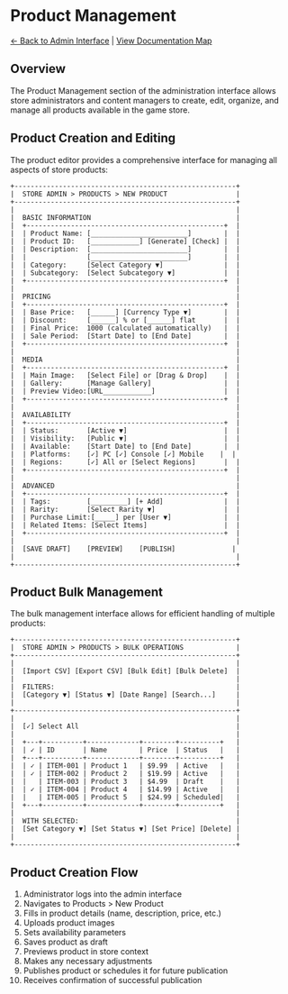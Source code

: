 # Product Management

[← Back to Admin Interface](../README.md) | [View Documentation Map](../../../DocNavigation.md)

## Overview

The Product Management section of the administration interface allows store administrators and content managers to create, edit, organize, and manage all products available in the game store.

## Product Creation and Editing

The product editor provides a comprehensive interface for managing all aspects of store products:

```
+-------------------------------------------------------+
|  STORE ADMIN > PRODUCTS > NEW PRODUCT                 |
+-------------------------------------------------------+
|                                                       |
|  BASIC INFORMATION                                    |
|  +-------------------------------------------------+  |
|  | Product Name: [________________________]        |  |
|  | Product ID:   [____________] [Generate] [Check] |  |
|  | Description:  [________________________]        |  |
|  |               [________________________]        |  |
|  | Category:     [Select Category ▼]               |  |
|  | Subcategory:  [Select Subcategory ▼]            |  |
|  +-------------------------------------------------+  |
|                                                       |
|  PRICING                                              |
|  +-------------------------------------------------+  |
|  | Base Price:   [______] [Currency Type ▼]        |  |
|  | Discount:     [______] % or [______] flat       |  |
|  | Final Price:  1000 (calculated automatically)   |  |
|  | Sale Period:  [Start Date] to [End Date]        |  |
|  +-------------------------------------------------+  |
|                                                       |
|  MEDIA                                                |
|  +-------------------------------------------------+  |
|  | Main Image:   [Select File] or [Drag & Drop]    |  |
|  | Gallery:      [Manage Gallery]                  |  |
|  | Preview Video:[URL____________]                 |  |
|  +-------------------------------------------------+  |
|                                                       |
|  AVAILABILITY                                         |
|  +-------------------------------------------------+  |
|  | Status:       [Active ▼]                        |  |
|  | Visibility:   [Public ▼]                        |  |
|  | Available:    [Start Date] to [End Date]        |  |
|  | Platforms:    [✓] PC [✓] Console [✓] Mobile    |  |
|  | Regions:      [✓] All or [Select Regions]       |  |
|  +-------------------------------------------------+  |
|                                                       |
|  ADVANCED                                             |
|  +-------------------------------------------------+  |
|  | Tags:         [_________] [+ Add]               |  |
|  | Rarity:       [Select Rarity ▼]                 |  |
|  | Purchase Limit:[_____] per [User ▼]             |  |
|  | Related Items: [Select Items]                   |  |
|  +-------------------------------------------------+  |
|                                                       |
|  [SAVE DRAFT]    [PREVIEW]    [PUBLISH]              |
|                                                       |
+-------------------------------------------------------+
```

## Product Bulk Management

The bulk management interface allows for efficient handling of multiple products:

```
+-------------------------------------------------------+
|  STORE ADMIN > PRODUCTS > BULK OPERATIONS             |
+-------------------------------------------------------+
|                                                       |
|  [Import CSV] [Export CSV] [Bulk Edit] [Bulk Delete]  |
|                                                       |
|  FILTERS:                                             |
|  [Category ▼] [Status ▼] [Date Range] [Search...]     |
|                                                       |
+-------------------------------------------------------+
|                                                       |
|  [✓] Select All                                       |
|                                                       |
|  +---+----------+-------------+--------+----------+   |
|  | ✓ | ID       | Name        | Price  | Status   |   |
|  +---+----------+-------------+--------+----------+   |
|  | ✓ | ITEM-001 | Product 1   | $9.99  | Active   |   |
|  | ✓ | ITEM-002 | Product 2   | $19.99 | Active   |   |
|  |   | ITEM-003 | Product 3   | $4.99  | Draft    |   |
|  | ✓ | ITEM-004 | Product 4   | $14.99 | Active   |   |
|  |   | ITEM-005 | Product 5   | $24.99 | Scheduled|   |
|  +---+----------+-------------+--------+----------+   |
|                                                       |
|  WITH SELECTED:                                       |
|  [Set Category ▼] [Set Status ▼] [Set Price] [Delete] |
|                                                       |
+-------------------------------------------------------+
```

## Product Creation Flow

1. Administrator logs into the admin interface
2. Navigates to Products > New Product
3. Fills in product details (name, description, price, etc.)
4. Uploads product images
5. Sets availability parameters
6. Saves product as draft
7. Previews product in store context
8. Makes any necessary adjustments
9. Publishes product or schedules it for future publication
10. Receives confirmation of successful publication 